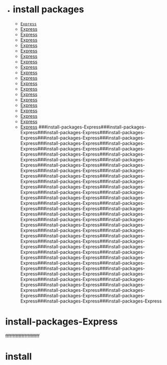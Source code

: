 - # install packages 
    - [`Express`](#install-packages-Express)
    - [Express](#install)
    - [Express](#install-packages-Express)
    - [Express](#install-packages-Express)
    - [Express](#install-packages-Express)
    - [Express](#install-packages-Express)
    - [Express](#installpackages-Express)
    - [Express](#install-packages-Express)
    - [Express](#install-packages-Express)
    - [Express](#install-packages-Express)
    - [Express](#install-packages-Express)
    - [Express](#install-packages-Express)
    - [Express](#install-packages-Express)
    - [Express](#install-packages-Express)
    - [Express](#install-packages-Express)
    - [Express](#install-packages-Express)
    - [Express](#install-packages-Express)
    - [Express](#install-packages-Express)
    - [Express](#install-packages-Express)
    - [Express](#install-packages-Express)
    ###install-packages-Express###install-packages-Express###install-packages-Express###install-packages-Express###install-packages-Express###install-packages-Express###install-packages-Express###install-packages-Express###install-packages-Express###install-packages-Express###install-packages-Express###install-packages-Express###install-packages-Express###install-packages-Express###install-packages-Express###install-packages-Express###install-packages-Express###install-packages-Express###install-packages-Express###install-packages-Express###install-packages-Express###install-packages-Express###install-packages-Express###install-packages-Express###install-packages-Express###install-packages-Express###install-packages-Express###install-packages-Express###install-packages-Express###install-packages-Express###install-packages-Express###install-packages-Express###install-packages-Express###install-packages-Express###install-packages-Express###install-packages-Express###install-packages-Express###install-packages-Express###install-packages-Express###install-packages-Express###install-packages-Express###install-packages-Express###install-packages-Express###install-packages-Express###install-packages-Express###install-packages-Express###install-packages-Express###install-packages-Express###install-packages-Express###install-packages-Express###install-packages-Express###install-packages-Express###install-packages-Express###install-packages-Express###install-packages-Express###install-packages-Express###install-packages-Express###install-packages-Express###install-packages-Express###install-packages-Express###install-packages-Express###install-packages-Express###install-packages-Express###install-packages-Express###install-packages-Express###install-packages-Express




# install-packages-Express
 fffffffffffffffffffffff

 # install